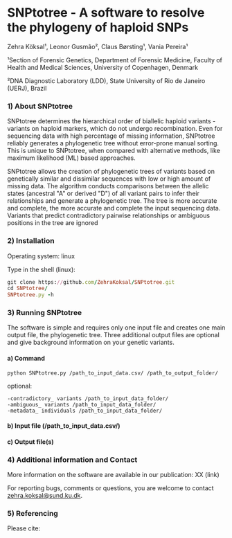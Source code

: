 # SNPtotree - A software to resolve the phylogeny of haploid SNPs

Zehra Köksal¹, Leonor Gusmão², Claus Børsting¹, Vania Pereira¹

¹Section of Forensic Genetics, Department of Forensic Medicine, Faculty of Health and Medical Sciences,
University of Copenhagen, Denmark

²DNA Diagnostic Laboratory (LDD), State University of Rio de Janeiro (UERJ), Brazil

### 1) About SNPtotree
SNPtotree determines the hierarchical order of biallelic haploid variants - variants on haploid markers, which do not undergo recombination. Even for sequencing data with high percentage of missing information, SNPtotree reliably generates a phylogenetic tree without error-prone manual sorting. This is unique to SNPtotree, when compared with alternative methods, like maximum likelihood (ML) based approaches.

SNPtotree allows the creation of phylogenetic trees of variants based on genetically similar and dissimilar sequences with low or high amount of missing data. The algorithm conducts comparisons between the allelic states (ancestral "A" or derived "D") of all variant pairs to infer their relationships and generate a phylogenetic tree. The tree is more accurate and complete, the more accurate and complete the input sequencing data. Variants that predict contradictory pairwise relationships or ambiguous positions in the tree are ignored

### 2) Installation
Operating system: linux

Type in the shell (linux):
```ruby
git clone https://github.com/ZehraKoksal/SNPtotree.git
cd SNPtotree/
SNPtotree.py -h
```

### 3) Running SNPtotree
The software is simple and requires only one input file and creates one main output file, the phylogenetic tree. Three additional output files are optional and give background information on your genetic variants.

#### a) Command
```
python SNPtotree.py /path_to_input_data.csv/ /path_to_output_folder/ 
```
optional:
```
-contradictory_ variants /path_to_input_data_folder/ 
-ambiguous_ variants /path_to_input_data_folder/
-metadata_ individuals /path_to_input_data_folder/  
```
#### b) Input file (/path_to_input_data.csv/)

#### c) Output file(s)



### 4) Additional information and Contact
More information on the software are available in our publication: XX (link)

For reporting bugs, comments or questions, you are welcome to contact zehra.koksal@sund.ku.dk.

### 5) Referencing

Please cite:



